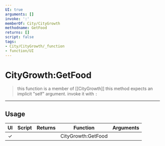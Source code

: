```yaml
---
UI: true
arguments: []
invoke: ':'
memberOf: City/CityGrowth
methodname: GetFood
returns: []
script: false
tags:
- City/CityGrowth/_function
- function/UI
---
```

# CityGrowth:GetFood
> this function is a member of [[CityGrowth]]
> this method expects an implicit "self" argument. invoke it with `:`
-----
## Usage
|  UI | Script | Returns | Function | Arguments |
|:---:|:------:|-------:|:--------:|:---------|
|✓| ||CityGrowth:GetFood||
